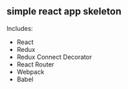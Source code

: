 ## simple react app skeleton
Includes:
- React
- Redux
- Redux Connect Decorator
- React Router
- Webpack
- Babel
